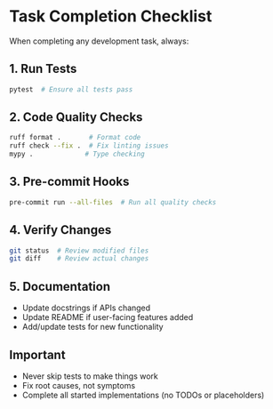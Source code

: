 # Task Completion Checklist

When completing any development task, always:

## 1. Run Tests
```bash
pytest  # Ensure all tests pass
```

## 2. Code Quality Checks
```bash
ruff format .       # Format code
ruff check --fix .  # Fix linting issues
mypy .             # Type checking
```

## 3. Pre-commit Hooks
```bash
pre-commit run --all-files  # Run all quality checks
```

## 4. Verify Changes
```bash
git status  # Review modified files
git diff    # Review actual changes
```

## 5. Documentation
- Update docstrings if APIs changed
- Update README if user-facing features added
- Add/update tests for new functionality

## Important
- Never skip tests to make things work
- Fix root causes, not symptoms
- Complete all started implementations (no TODOs or placeholders)
